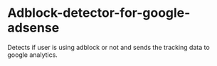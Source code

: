 # Adblock-detector-for-google-adsense
Detects if user is using adblock or not and sends the tracking data to google analytics.
